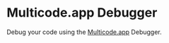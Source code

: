 # Multicode.app Debugger

Debug your code using the [Multicode.app](https://multicode.app) Debugger.